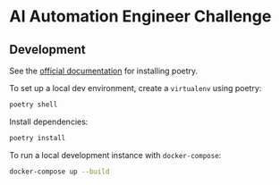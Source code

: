 # AI Automation Engineer Challenge

## Development

See the [official documentation](https://python-poetry.org/docs/#installation) for installing poetry.

To set up a local dev environment, create a `virtualenv` using poetry:

```bash
poetry shell
```

Install dependencies:

```bash
poetry install
```

To run a local development instance with `docker-compose`:

```bash
docker-compose up --build
```
